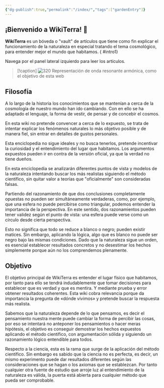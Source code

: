 ```yaml
---
{"dg-publish":true,"permalink":"/index/","tags":["gardenEntry"]}
---
```



## **¡Bienvenido a WikiTerra!** 👋 

**WikiTerra** es un bóveda o "vault" de artículos que tiene como fin explicar el funcionamiento de la naturaleza en especial tratando el tema cosmológico, para entender mejor el mundo que habitamos.
{ #intro1}


Navega por el panel lateral izquierdo para leer los artículos.


> [!caption]
> ![320](https://i.imgur.com/p6f9pFp.png)
> Representación de onda resonante armónica, como el objetivo de esta web


## **Filosofía**

A lo largo de la historia los conocimientos que se mantenían a cerca de la cosmología de nuestro mundo han ido cambiando. Con en ello se ha adaptado el lenguaje, la forma de vestir, de pensar y de concebir el cosmos.

En esta wiki no pretende convencer a cerca de lo expuesto, se trata de intentar explicar los fenómenos naturales lo más objetivo posible y de manera fiel, sin entrar en detalles de gustos personales.

Esta enciclopedia no sigue ideales y no busca tenerlos, pretende incentivar la curiosidad y el entendimiento del lugar que habitamos. Los argumentos expuestos pueden ir en contra de la versión oficial, ya que la verdad no tiene dueños.

En esta enciclopedia se analizarán diferentes puntos de vista y modelos de la naturaleza intentando buscar los más realistas siguiendo el método científico, sin quitar valor a teorías que "oficialmente" son consideradas falsas. 

Partiendo del razonamiento de que dos conclusiones completamente opuestas no pueden ser simultáneamente verdaderas, como, por ejemplo, que una esfera no puede percibirse como triangular, podemos entender la importancia de la perspectiva. En este sentido, dos razonamientos pueden tener validez según el punto de vista: una esfera puede verse como un círculo desde cierta perspectiva.

Esto no significa que todo se reduce a blanco o negro; pueden existir matices. Sin embargo, aplicando la lógica, algo que es blanco no puede ser negro bajo las mismas condiciones. Dado que la naturaleza sigue un orden, es esencial establecer resultados concretos y no desestimar los hechos simplemente porque aún no los comprendemos plenamente.

## **Objetivo**

El objetivo principal de WikiTerra es entender el lugar físico que habitamos, por tanto para ello se tendrá indudablemente que tomar decisiones para establecer que es verdad y que es mentira. Y mediante prueba y error obtener resultados coherentes. Esta wiki cobra relevancia porque da importancia la pregunta de «dónde vivimos» y pretende buscar la respuesta más realista.

Sabemos que la naturaleza depende de lo que pensamos, es decir el pensamiento nuestra mente puede cambiar la forma de percibir las cosas, por eso se intentará no anteponer los pensamientos o hacer meras hipótesis, el objetivo es conseguir demostrar los hechos expuestos aplicando el método científico, con argumentación sólida y siguiendo un razonamiento lógico entendible para todos.

Respecto a la ciencia, esta es la rama que surge de la aplicación del método científico. Sin embargo es sabido que la ciencia no es perfecta, es decir, un mismo experimento puede dar resultados diferentes según las consideraciones que se hagan o los axiomas que se establezcan. Por tanto cualquier otra fuente de estudio que arroje luz al entendimiento de la naturaleza es válida, la puerta está abierta para cualquier método que pueda ser comprobable.

